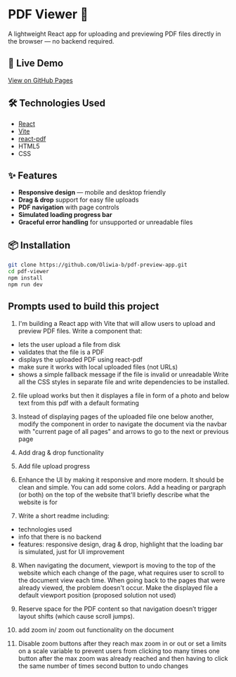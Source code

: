 # PDF Viewer 📄

A lightweight React app for uploading and previewing PDF files directly in the browser — no backend required.

## 🚀 Live Demo
[View on GitHub Pages](https://Oliwia-b.github.io/pdf-preview-app)

## 🛠 Technologies Used

- [React](https://reactjs.org/)
- [Vite](https://vitejs.dev/)
- [react-pdf](https://github.com/wojtekmaj/react-pdf)
- HTML5
- CSS

## ✨ Features

- **Responsive design** — mobile and desktop friendly
- **Drag & drop** support for easy file uploads
- **PDF navigation** with page controls
- **Simulated loading progress bar**
- **Graceful error handling** for unsupported or unreadable files

## 📦 Installation

```bash
git clone https://github.com/Oliwia-b/pdf-preview-app.git
cd pdf-viewer
npm install
npm run dev
```

## Prompts used to build this project

1. I'm building a React app with Vite that will allow users to upload and preview PDF files. Write a component that: 
  - lets the user upload a file from disk
  - validates that the file is a PDF
  - displays the uploaded PDF using react-pdf
  - make sure it works with local uploaded files (not URLs) 
  - shows a simple fallback message if the file is invalid or unreadable
  Write all the CSS styles in separate file and write dependencies to be installed.

2. file upload works but then it displayes a file in form of a photo and below text from this pdf with a default formating

3. Instead of displaying pages of the uploaded file one below another, modify the component in order to navigate the document via the navbar with "current page of all pages" and arrows to go to the next or previous page

4. Add drag & drop functionality

5. Add file upload progress

6. Enhance the UI by making it responsive and more modern. It should be clean and simple. You can add some colors. Add a heading or pargraph (or both) on the top of the website that'll briefly describe what the website is for

7. Write a short readme including:
- technologies used
- info that there is no backend
- features: responsive design, drag & drop, highlight that the loading bar is simulated, just for UI improvement

8. When navigating the document, viewport is moving to the top of the website which each change of the page, what requires user to scroll to the document view each time. When going back to the pages that were already viewed, the problem doesn't occur. Make the displayed file a default viewport position (proposed solution not used)

9. Reserve space for the PDF content so that navigation doesn’t trigger layout shifts (which cause scroll jumps).
    
10. add zoom in/ zoom out functionality on the document
    
11. Disable zoom buttons after they reach max zoom in or out or set a limits on a scale variable to prevent users from clicking too many times one button after the max zoom was already reached and then having to click the same number of times second button to undo changes

